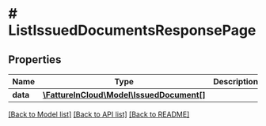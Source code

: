 # # ListIssuedDocumentsResponsePage

## Properties

Name | Type | Description | Notes
------------ | ------------- | ------------- | -------------
**data** | [**\FattureInCloud\Model\IssuedDocument[]**](IssuedDocument.md) |  | [optional]

[[Back to Model list]](../../README.md#models) [[Back to API list]](../../README.md#endpoints) [[Back to README]](../../README.md)
